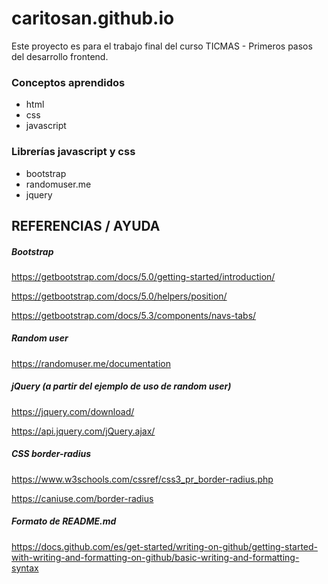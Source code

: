 # caritosan.github.io
Este proyecto es para el trabajo final del curso TICMAS - Primeros pasos del desarrollo frontend.

### Conceptos aprendidos
- html
- css
- javascript

### Librerías javascript y css
- bootstrap
- randomuser.me
- jquery


## REFERENCIAS / AYUDA

##### Bootstrap
https://getbootstrap.com/docs/5.0/getting-started/introduction/

https://getbootstrap.com/docs/5.0/helpers/position/

https://getbootstrap.com/docs/5.3/components/navs-tabs/
  
##### Random user
https://randomuser.me/documentation

##### jQuery (a partir del ejemplo de uso de random user)
https://jquery.com/download/

https://api.jquery.com/jQuery.ajax/

##### CSS border-radius
https://www.w3schools.com/cssref/css3_pr_border-radius.php

https://caniuse.com/border-radius

##### Formato de README.md
https://docs.github.com/es/get-started/writing-on-github/getting-started-with-writing-and-formatting-on-github/basic-writing-and-formatting-syntax
